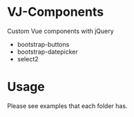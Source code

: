 # VJ-Components
Custom Vue components with jQuery

* bootstrap-buttons
* bootstrap-datepicker
* select2

# Usage

Please see examples that each folder has.